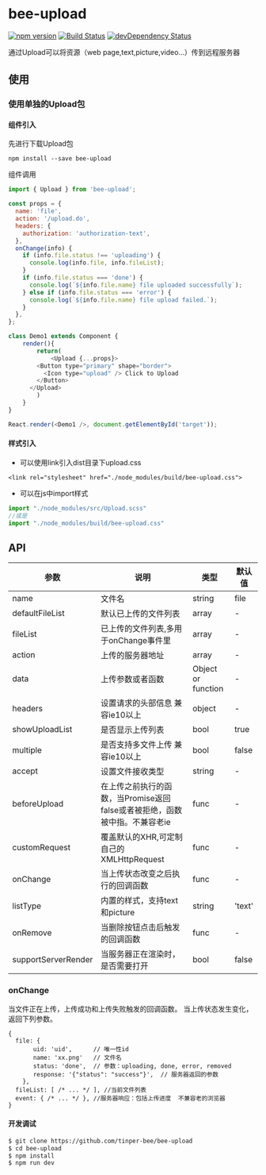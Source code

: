 # bee-upload
[![npm version](https://img.shields.io/npm/v/bee-upload.svg)](https://www.npmjs.com/package/bee-upload)
[![Build Status](https://img.shields.io/travis/tinper-bee/bee-upload/master.svg)](https://travis-ci.org/tinper-bee/bee-upload)
[![devDependency Status](https://img.shields.io/david/dev/tinper-bee/bee-upload.svg)](https://david-dm.org/tinper-bee/bee-upload#info=devDependencies)

通过Upload可以将资源（web page,text,picture,video...）传到远程服务器

## 使用

### 使用单独的Upload包
#### 组件引入
先进行下载Upload包
```
npm install --save bee-upload
```
组件调用
```js
import { Upload } from 'bee-upload';

const props = {
  name: 'file',
  action: '/upload.do',
  headers: {
    authorization: 'authorization-text',
  },
  onChange(info) {
    if (info.file.status !== 'uploading') {
      console.log(info.file, info.fileList);
    }
    if (info.file.status === 'done') {
      console.log(`${info.file.name} file uploaded successfully`);
    } else if (info.file.status === 'error') {
      console.log(`${info.file.name} file upload failed.`);
    }
  },
};

class Demo1 extends Component {
	render(){
		return( 
			<Upload {...props}>
        <Button type="primary" shape="border">
          <Icon type="upload" /> Click to Upload
        </Button>
      </Upload>
		)
	}
}

React.render(<Demo1 />, document.getElementById('target'));
```
#### 样式引入
- 可以使用link引入dist目录下upload.css
```
<link rel="stylesheet" href="./node_modules/build/bee-upload.css">
```
- 可以在js中import样式
```js
import "./node_modules/src/Upload.scss"
//或是
import "./node_modules/build/bee-upload.css"
```



## API

|参数|说明|类型|默认值|
|---|----|---|------|
|name|文件名|string|file|
|defaultFileList|默认已上传的文件列表|array|-|
|fileList|已上传的文件列表,多用于onChange事件里|array|-|
|action|上传的服务器地址|array|-|
|data|上传参数或者函数	|Object or function|-|
|headers|设置请求的头部信息 兼容ie10以上|object|-|
|showUploadList|是否显示上传列表|bool|true|
|multiple|是否支持多文件上传 兼容ie10以上|bool|false|
|accept|设置文件接收类型|string|-|
|beforeUpload|在上传之前执行的函数，当Promise返回false或者被拒绝，函数被中指。不兼容老ie|func|-|
|customRequest|覆盖默认的XHR,可定制自己的XMLHttpRequest|func|-|
|onChange|当上传状态改变之后执行的回调函数|func|-|
|listType|内置的样式，支持text和picture|string|'text'|
|onRemove|当删除按钮点击后触发的回调函数|func|-|
|supportServerRender|当服务器正在渲染时，是否需要打开|bool|false|

### onChange

当文件正在上传，上传成功和上传失败触发的回调函数。
当上传状态发生变化，返回下列参数。

```
{
  file: {
	   uid: 'uid',      // 唯一性id
	   name: 'xx.png'   // 文件名
	   status: 'done',  // 参数：uploading, done, error, removed
	   response: '{"status": "success"}',  // 服务器返回的参数
	},
  fileList: [ /* ... */ ], //当前文件列表
  event: { /* ... */ }, //服务器响应：包括上传进度  不兼容老的浏览器
}
```

#### 开发调试

```sh
$ git clone https://github.com/tinper-bee/bee-upload
$ cd bee-upload
$ npm install
$ npm run dev
```
